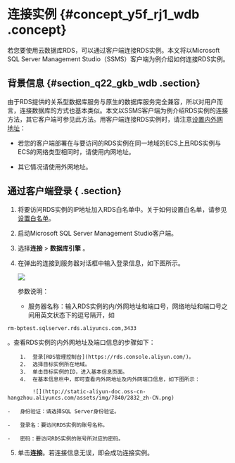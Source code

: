 # 连接实例 {#concept_y5f_rj1_wdb .concept}

若您要使用云数据库RDS，可以通过客户端连接RDS实例。本文将以Microsoft SQL Server Management Studio（SSMS）客户端为例介绍如何连接RDS实例。

## 背景信息 {#section_q22_gkb_wdb .section}

由于RDS提供的关系型数据库服务与原生的数据库服务完全兼容，所以对用户而言，连接数据库的方式也基本类似。本文以SSMS客户端为例介绍RDS实例的连接方法，其它客户端可参见此方法。用客户端连接RDS实例时，请注意[设置内外网地址](../../../../intl.zh-CN/用户指南/网络管理/设置内外网地址.md#)：

-   若您的客户端部署在与要访问的RDS实例在同一地域的ECS上且RDS实例与ECS的网络类型相同时，请使用内网地址。

-   其它情况请使用外网地址。


## 通过客户端登录 { .section}

1.  将要访问RDS实例的IP地址加入RDS白名单中。关于如何设置白名单，请参见[设置白名单](../../../../intl.zh-CN/快速入门MySQL版/初始化配置/设置白名单.md#)。
2.  启动Microsoft SQL Server Management Studio客户端。
3.  选择**连接** \> **数据库引擎** 。
4.  在弹出的连接到服务器对话框中输入登录信息，如下图所示。

    ![](http://static-aliyun-doc.oss-cn-hangzhou.aliyuncs.com/assets/img/7840/2831_zh-CN.png)

    参数说明：

    -   服务器名称：输入RDS实例的内/外网地址和端口号，网络地址和端口号之间用英文状态下的逗号隔开，如

```
rm-bptest.sqlserver.rds.aliyuncs.com,3433
```

。查看RDS实例的内外网地址及端口信息的步骤如下：

        1.  登录[RDS管理控制台](https://rds.console.aliyun.com/)。
        2.  选择目标实例所在地域。
        3.  单击目标实例的ID，进入基本信息页面。
        4.  在基本信息栏中，即可查看内外网地址及内外网端口信息，如下图所示：

            ![](http://static-aliyun-doc.oss-cn-hangzhou.aliyuncs.com/assets/img/7840/2832_zh-CN.png)

    -   身份验证：请选择SQL Server身份验证。

    -   登录名：要访问RDS实例的账号名称。

    -   密码：要访问RDS实例的账号所对应的密码。

5.  单击**连接**。若连接信息无误，即会成功连接实例。

